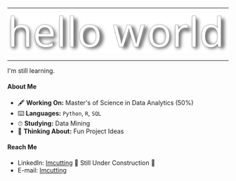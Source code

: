 -----------------------------------

![](/helloworld.svg)

-----------------------------------

I'm still learning.

#### About Me
* 🖋 **Working On:** Master's of Science in Data Analytics (50%)
* ⌨️ **Languages:** `Python`, `R`, `SQL`
* ⏱ **Studying:** Data Mining
* 💭 **Thinking About:** Fun Project Ideas

#### Reach Me
* LinkedIn: [lmcutting]() 🚧 Still Under Construction 🚧
* E-mail: [lmcutting](mailto:lmcutting@gmail.com?subject=[GitHub]%20Let's%20Chat)

